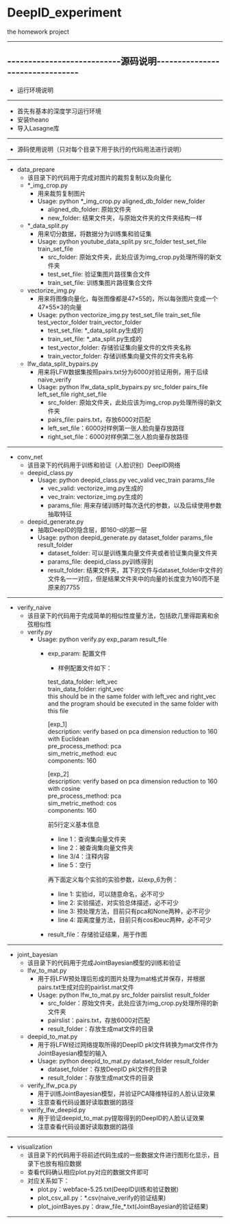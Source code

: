 # DeepID_experiment
the homework project 

-------------------------------------------------------------------
---------------------------源码说明--------------------------------
-------------------------------------------------------------------
- 运行环境说明
-------------------------------------------------------------------
- 首先有基本的深度学习运行环境
- 安装theano
- 导入Lasagne库
-------------------------------------------------------------------
- 源码使用说明（只对每个目录下用于执行的代码用法进行说明）
-------------------------------------------------------------------
- data_prepare
    - 该目录下的代码用于完成对图片的裁剪复制以及向量化
    - *_img_crop.py
        - 用来裁剪复制图片
        - Usage: python *_img_crop.py aligned_db_folder new_folder
            - aligned_db_folder: 原始文件夹
            - new_folder: 结果文件夹，与原始文件夹的文件夹结构一样
    - *_data_split.py
        - 用来切分数据，将数据分为训练集和验证集
        - Usage: python youtube_data_split.py src_folder test_set_file train_set_file
            - src_folder: 原始文件夹，此处应该为img_crop.py处理所得的新文件夹
            - test_set_file: 验证集图片路径集合文件
            - train_set_file: 训练集图片路径集合文件
    - vectorize_img.py
        - 用来将图像向量化，每张图像都是47×55的，所以每张图片变成一个47×55×3的向量
        - Usage: python vectorize_img.py test_set_file train_set_file test_vector_folder train_vector_folder
            - test_set_file: *_data_split.py生成的
            - train_set_file: *_ata_split.py生成的
            - test_vector_folder: 存储验证集向量文件的文件夹名称
            - train_vector_folder: 存储训练集向量文件的文件夹名称
    - lfw_data_split_bypairs.py
        - 用来将LFW数据集按照pairs.txt分为6000对验证用例，用于后续naive_verify
        - Usage: python lfw_data_split_bypairs.py src_folder pairs_file left_set_file right_set_file
            - src_folder: 原始文件夹，此处应该为img_crop.py处理所得的新文件夹
            - pairs_file: pairs.txt，存放6000对匹配
            - left_set_file：6000对样例第一张人脸向量存放路径
            - right_set_file：6000对样例第二张人脸向量存放路径
-------------------------------------------------------------------
- conv_net
    - 该目录下的代码用于训练和验证（人脸识别）DeepID网络
    - deepid_class.py
        - Usage: python deepid_class.py vec_valid vec_train params_file
            - vec_valid: vectorize_img.py生成的
            - vec_train: vectorize_img.py生成的
            - params_file: 用来存储训练时每次迭代的参数，以及后续使用参数抽取特征
    - deepid_generate.py
        - 抽取DeepID的隐含层，即160-d的那一层
        - Usage: python deepid_generate.py dataset_folder params_file result_folder
            - dataset_folder: 可以是训练集向量文件夹或者验证集向量文件夹
            - params_file: deepid_class.py训练得到
            - result_folder: 结果文件夹，其下的文件与dataset_folder中文件的文件名一一对应，但是结果文件夹中的向量的长度变为160而不是原来的7755
-------------------------------------------------------------------
- verify_naive
    - 该目录下的代码用于完成简单的相似性度量方法，包括欧几里得距离和余弦相似性
    - verify.py
        - Usage: python verify.py exp_param result_file
            - exp_param: 配置文件
                - 样例配置文件如下：
                
                test_data_folder: left_vec  
                train_data_folder: right_vec  
                this should be in the same folder with left_vec and right_vec  
                and the program should be executed in the same folder with this file  

                [exp_1]  
                description: verify based on pca dimension reduction to 160 with Euclidean  
                pre_process_method: pca  
                sim_metric_method: euc  
                components: 160  

                [exp_2]  
                description: verify based on pca dimension reduction to 160 with cosine  
                pre_process_method: pca  
                sim_metric_method: cos   
                components: 160  
                
                前5行定义基本信息
                - line 1：查询集向量文件夹
                - line 2：被查询集向量文件夹
                - line 3/4：注释内容
                - line 5：空行

                再下面定义每个实验的实验参数，以exp_6为例：
                - line 1: 实验id，可以随意命名，必不可少
                - line 2: 实验描述，对实验总体描述，必不可少
                - line 3: 预处理方法，目前只有pca和None两种，必不可少
                - line 4: 距离度量方法，目前只有cos和euc两种，必不可少
            - result_file：存储验证结果，用于作图
-------------------------------------------------------------------
- joint_bayesian
    - 该目录下的代码用于完成JointBayesian模型的训练和验证
    - lfw_to_mat.py
        - 用于将LFW预处理后形成的图片处理为mat格式并保存，并根据pairs.txt生成对应的pairlist.mat文件
        - Usage: python lfw_to_mat.py src_folder pairslist result_folder
            - src_folder：原始文件夹，此处应该为img_crop.py处理所得的新文件夹
            - pairslist：pairs.txt，存放6000对匹配 
            - result_folder：存放生成mat文件的目录
    - deepid_to_mat.py
        - 用于将LFW经过网络提取所得的DeepID pkl文件转换为mat文件作为JointBayesian模型的输入
        - Usage: python deepid_to_mat.py dataset_folder result_folder
            - dataset_folder：存放DeepID pkl文件的目录
            - result_folder：存放生成mat文件的目录
    - verify_lfw_pca.py
        - 用于训练JointBayesian模型，并验证PCA降维特征的人脸认证效果
        - 注意查看代码设置好读取数据的路径
    - verify_lfw_deepid.py
        - 用于验证deepid_to_mat.py提取得到的DeepID的人脸认证效果
        - 注意查看代码设置好读取数据的路径
-------------------------------------------------------------------
- visualization
    - 该目录下的代码用于将前述代码生成的一些数据文件进行图形化显示，目录下也放有相应数据
    - 查看代码确认相应plot.py对应的数据文件即可
    - 对应关系如下：
        - plot.py：webface-5.25.txt(DeepID训练和验证数据)
        - plot_csv_all.py：*.csv(naive_verify的验证结果)
        - plot_jointBayes.py：draw_file_*.txt(JointBayesian的验证结果)
-------------------------------------------------------------------
